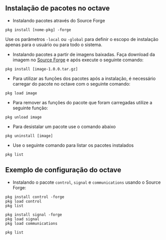 ## Instalação de pacotes no octave

- Instalando pacotes através do Source Forge
```
pkg install [nome-pkg] -forge 
```
Use os parâmetros `-local` ou `-global` para definir o escopo de instalação apenas para o usuário ou para todo o sistema. 

- Instalando pacotes a partir de imagens baixadas. Faça download da imagem no [Source Forge](https://octave.sourceforge.io/packages.php) e após execute o seguinte comando:
```
pkg install [image-1.0.0.tar.gz]
```
- Para utilizar as funções dos pacotes após a instalação, é necessário carregar do pacote no octave com o seguinte comando:
```
pkg load image
```
- Para remover as funções do pacote que foram carregadas utilize a seguinte função:
```
pkg unload image
```
- Para desistalar um pacote use o comando abaixo
```
pkg uninstall [image]
```
- Use o seguinte comando para listar os pacotes instalados
```
pkg list
```
## Exemplo de configuração do octave

- Instalando o pacote `control`, `signal` e `communications` usando o Source Forge:
```
pkg install control -forge
pkg load control
pkg list

pkg install signal -forge
pkg load signal
pkg load communications

pkg list
```

